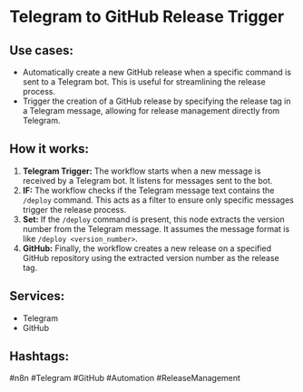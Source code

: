 # Telegram to GitHub Release Trigger

## Use cases:

- Automatically create a new GitHub release when a specific command is sent to a Telegram bot. This is useful for streamlining the release process.
- Trigger the creation of a GitHub release by specifying the release tag in a Telegram message, allowing for release management directly from Telegram.

## How it works:

1.  **Telegram Trigger:** The workflow starts when a new message is received by a Telegram bot. It listens for messages sent to the bot.
2.  **IF:** The workflow checks if the Telegram message text contains the `/deploy` command. This acts as a filter to ensure only specific messages trigger the release process.
3.  **Set:** If the `/deploy` command is present, this node extracts the version number from the Telegram message. It assumes the message format is like `/deploy <version_number>`.
4.  **GitHub:** Finally, the workflow creates a new release on a specified GitHub repository using the extracted version number as the release tag.

## Services:

-   Telegram
-   GitHub

## Hashtags:

#n8n #Telegram #GitHub #Automation #ReleaseManagement
